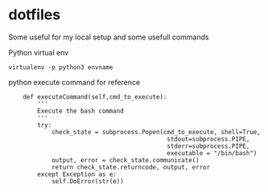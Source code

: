 # dotfiles
Some useful for my local setup and some usefull commands

Python virtual env
```
virtualenv -p python3 envname
```

python execute command for reference

```
    def executeCommand(self,cmd_to_execute):
        '''
        Execute the bash command
        '''
        try:
            check_state = subprocess.Popen(cmd_to_execute, shell=True,
                                            stdout=subprocess.PIPE,
                                            stderr=subprocess.PIPE,
                                            executable = "/bin/bash")
            output, error = check_state.communicate()
            return check_state.returncode, output, error
        except Exception as e:
            self.DoError(str(e))
```
